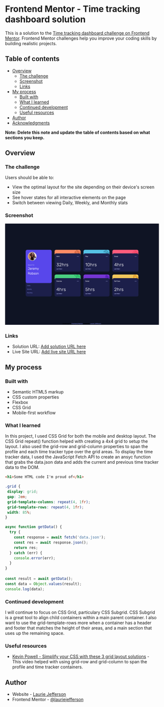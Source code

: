 # Frontend Mentor - Time tracking dashboard solution

This is a solution to the [Time tracking dashboard challenge on Frontend Mentor](https://www.frontendmentor.io/challenges/time-tracking-dashboard-UIQ7167Jw). Frontend Mentor challenges help you improve your coding skills by building realistic projects. 

## Table of contents

- [Overview](#overview)
  - [The challenge](#the-challenge)
  - [Screenshot](#screenshot)
  - [Links](#links)
- [My process](#my-process)
  - [Built with](#built-with)
  - [What I learned](#what-i-learned)
  - [Continued development](#continued-development)
  - [Useful resources](#useful-resources)
- [Author](#author)
- [Acknowledgments](#acknowledgments)

**Note: Delete this note and update the table of contents based on what sections you keep.**

## Overview

### The challenge

Users should be able to:

- View the optimal layout for the site depending on their device's screen size
- See hover states for all interactive elements on the page
- Switch between viewing Daily, Weekly, and Monthly stats

### Screenshot

![Screenshot](./screenshot.png)


### Links

- Solution URL: [Add solution URL here](https://your-solution-url.com)
- Live Site URL: [Add live site URL here](https://your-live-site-url.com)

## My process

### Built with

- Semantic HTML5 markup
- CSS custom properties
- Flexbox
- CSS Grid
- Mobile-first workflow


### What I learned

In this project, I used CSS Grid for both the mobile and desktop layout. The CSS Grid repeat() function helped with creating a 4x4 grid to setup the layout.  I also used the grid-row and grid-column properties to span the profile and each time tracker type over the grid areas.  To display the time tracker data,  I used the JavaScript Fetch API to create an ansyc function that grabs the data.json data and adds the current and previous time tracker data to the DOM.

```html
<h1>Some HTML code I'm proud of</h1>
```
```css
.grid {
 display: grid;
 gap: 2em;
 grid-template-columns: repeat(4, 1fr);
 grid-template-rows: repeat(4, 1fr);
 width: 85%;
}
```
```js
async function getData() {
  try {
    const response = await fetch('data.json');
    const res = await response.json();
    return res;
  } catch (err) {
    console.error(err);
  }
}

const result = await getData();
const data = Object.values(result);
console.log(data);
```

### Continued development

I will continue to focus on CSS Grid, particulary CSS Subgrid. CSS Subgrid is a great tool to align child containers within a main parent container.  I also want to use the grid-template-rows more when a container has a header and footer that matches the height of their areas, and a main section that uses up the remaining space. 

### Useful resources

- [Kevin Powell - Simplify your CSS with these 3 grid layout solutions](https://www.youtube.com/watch?v=JHregeIsjPQ) - This video helped with using grid-row and grid-column to span the profile and time tracker containers.


## Author

- Website - [Laurie Jefferson](https://github.com/lauriejefferson)
- Frontend Mentor - [@lauriejefferson](https://www.frontendmentor.io/profile/lauriejefferson)

